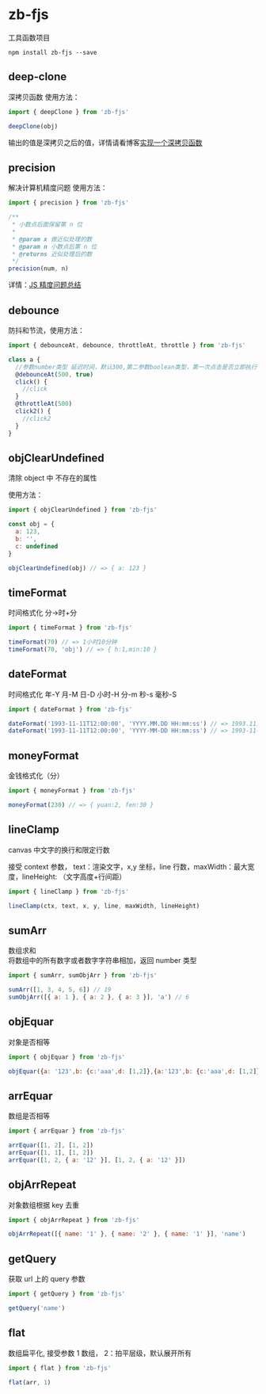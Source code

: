 # zb-fjs

工具函数项目

`npm install zb-fjs --save`

## deep-clone

深拷贝函数
使用方法：

```js
import { deepClone } from 'zb-fjs'

deepClone(obj)
```

输出的值是深拷贝之后的值，详情请看博客<a href='https://kiddzz.github.io/javascript/2019/09/11/%E5%AE%9E%E7%8E%B0%E4%B8%80%E4%B8%AA%E6%B7%B1%E6%8B%B7%E8%B4%9D%E5%87%BD%E6%95%B0/#'>实现一个深拷贝函数</a>

## precision

解决计算机精度问题
使用方法：

```js
import { precision } from 'zb-fjs'

/**
 * 小数点后面保留第 n 位
 *
 * @param x 做近似处理的数
 * @param n 小数点后第 n 位
 * @returns 近似处理后的数
 */
precision(num, n)
```

详情：<a href='https://kiddzz.github.io/javascript/2019/06/21/JS%E7%B2%BE%E5%BA%A6%E9%97%AE%E9%A2%98%E6%80%BB%E7%BB%93/#'>JS 精度问题总结</a>

## debounce

防抖和节流，使用方法：

```js
import { debounceAt, debounce, throttleAt, throttle } from 'zb-fjs'

class a {
  //参数number类型 延迟时间，默认300,第二参数boolean类型，第一次点击是否立即执行   throttleAt同
  @debounceAt(500, true)
  click() {
    //click
  }
  @throttleAt(500)
  click2() {
    //click2
  }
}
```

## objClearUndefined

清除 object 中 不存在的属性

使用方法：

```js
import { objClearUndefined } from 'zb-fjs'

const obj = {
  a: 123,
  b: '',
  c: undefined
}

objClearUndefined(obj) // => { a: 123 }
```

## timeFormat

时间格式化 分->时+分

```js
import { timeFormat } from 'zb-fjs'

timeFormat(70) // => 1小时10分钟
timeFormat(70, 'obj') // => { h:1,min:10 }
```

## dateFormat

时间格式化 年-Y 月-M 日-D 小时-H 分-m 秒-s 毫秒-S

```js
import { dateFormat } from 'zb-fjs'

dateFormat('1993-11-11T12:00:00', 'YYYY.MM.DD HH:mm:ss') // => 1993.11.11 12:00:00
dateFormat('1993-11-11T12:00:00', 'YYYY-MM-DD HH:mm:ss') // => 1993-11-11 12:00:00
```

## moneyFormat

金钱格式化（分）

```js
import { moneyFormat } from 'zb-fjs'

moneyFormat(230) // => { yuan:2, fen:30 }
```

## lineClamp

canvas 中文字的换行和限定行数

接受 context 参数， text：渲染文字，x,y 坐标，line 行数，maxWidth：最大宽度，lineHeight: （文字高度+行间距）

```js
import { lineClamp } from 'zb-fjs'

lineClamp(ctx, text, x, y, line, maxWidth, lineHeight)
```

## sumArr

数组求和  
将数组中的所有数字或者数字字符串相加，返回 number 类型

```js
import { sumArr, sumObjArr } from 'zb-fjs'

sumArr([1, 3, 4, 5, 6]) // 19
sumObjArr([{ a: 1 }, { a: 2 }, { a: 3 }], 'a') // 6
```

## objEquar

对象是否相等

```js
import { objEquar } from 'zb-fjs'

objEquar({a: '123',b: {c:'aaa',d: [1,2]},{a:'123',b: {c:'aaa',d: [1,2]}}})
```

## arrEquar

数组是否相等

```js
import { arrEquar } from 'zb-fjs'

arrEquar([1, 2], [1, 2])
arrEquar([1, 1], [1, 2])
arrEquar([1, 2, { a: '12' }], [1, 2, { a: '12' }])
```

## objArrRepeat

对象数组根据 key 去重

```js
import { objArrRepeat } from 'zb-fjs'

objArrRepeat([{ name: '1' }, { name: '2' }, { name: '1' }], 'name')
```

## getQuery

获取 url 上的 query 参数

```js
import { getQuery } from 'zb-fjs'

getQuery('name')
```

## flat

数组扁平化, 接受参数 1 数组， 2：拍平层级，默认展开所有

```js
import { flat } from 'zb-fjs'

flat(arr, 1)
```
